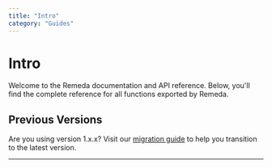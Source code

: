 ```yaml
---
title: "Intro"
category: "Guides"
---
```


# Intro

Welcome to the Remeda documentation and API reference. Below, you'll find the
complete reference for all functions exported by Remeda.

## Previous Versions

Are you using version 1.x.x? Visit our [migration guide](/v1#migration-intro) to
help you transition to the latest version.

---
